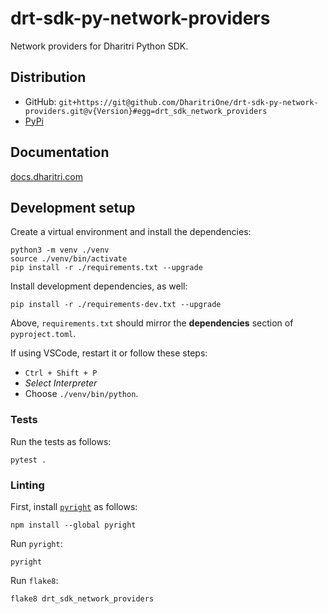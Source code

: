 # drt-sdk-py-network-providers

Network providers for Dharitri Python SDK.

## Distribution
 
 - GitHub: `git+https://git@github.com/DharitriOne/drt-sdk-py-network-providers.git@v{Version}#egg=drt_sdk_network_providers`
 - [PyPi](https://pypi.org/user/xfactor.toml/)

## Documentation
[docs.dharitri.com](https://docs.dharitri.com/sdk-and-tools/moapy/)

## Development setup

Create a virtual environment and install the dependencies:

```
python3 -m venv ./venv
source ./venv/bin/activate
pip install -r ./requirements.txt --upgrade
```


Install development dependencies, as well:

```
pip install -r ./requirements-dev.txt --upgrade
```

Above, `requirements.txt` should mirror the **dependencies** section of `pyproject.toml`.

If using VSCode, restart it or follow these steps:
 - `Ctrl + Shift + P`
 - _Select Interpreter_
 - Choose `./venv/bin/python`.
 
### Tests

Run the tests as follows:

```
pytest .
```

### Linting

First, install [`pyright`](https://github.com/microsoft/pyright) as follows:

```
npm install --global pyright
```

Run `pyright`:

```
pyright
```

Run `flake8`:

```
flake8 drt_sdk_network_providers
```
